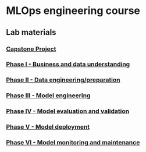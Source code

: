 # MLOps engineering course

## Lab materials

### [Capstone Project](html/.html)

### [Phase I - Business and data understanding](html/.html)

### [Phase II - Data engineering/preparation](html/.html)

### [Phase III - Model engineering](html/.html)

### [Phase IV - Model evaluation and validation](html/.html)

### [Phase V - Model deployment](html/.html)

### [Phase VI - Model monitoring and maintenance](html/.html)
